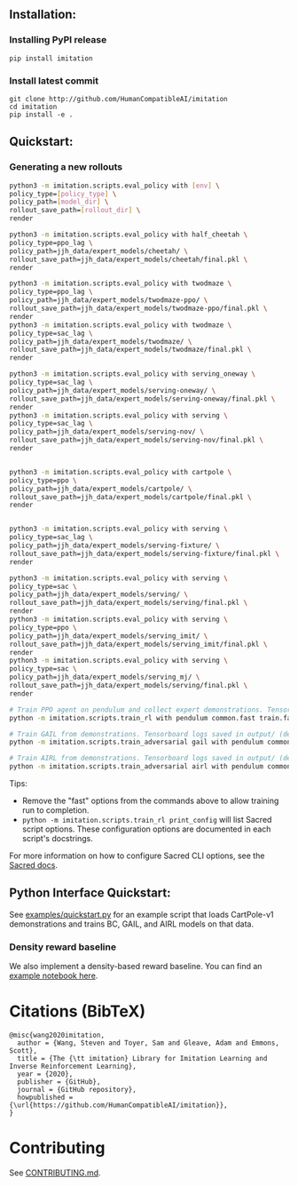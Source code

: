 ## Installation:

### Installing PyPI release

```
pip install imitation
```

### Install latest commit

```
git clone http://github.com/HumanCompatibleAI/imitation
cd imitation
pip install -e .
```
## Quickstart:

### Generating a new rollouts

```bash
python3 -m imitation.scripts.eval_policy with [env] \
policy_type=[policy_type] \
policy_path=[model_dir] \
rollout_save_path=[rollout_dir] \
render

python3 -m imitation.scripts.eval_policy with half_cheetah \
policy_type=ppo_lag \
policy_path=jjh_data/expert_models/cheetah/ \
rollout_save_path=jjh_data/expert_models/cheetah/final.pkl \
render

python3 -m imitation.scripts.eval_policy with twodmaze \
policy_type=ppo_lag \
policy_path=jjh_data/expert_models/twodmaze-ppo/ \
rollout_save_path=jjh_data/expert_models/twodmaze-ppo/final.pkl \
render
python3 -m imitation.scripts.eval_policy with twodmaze \
policy_type=sac_lag \
policy_path=jjh_data/expert_models/twodmaze/ \
rollout_save_path=jjh_data/expert_models/twodmaze/final.pkl \
render

python3 -m imitation.scripts.eval_policy with serving_oneway \
policy_type=sac_lag \
policy_path=jjh_data/expert_models/serving-oneway/ \
rollout_save_path=jjh_data/expert_models/serving-oneway/final.pkl \
render
python3 -m imitation.scripts.eval_policy with serving \
policy_type=sac_lag \
policy_path=jjh_data/expert_models/serving-nov/ \
rollout_save_path=jjh_data/expert_models/serving-nov/final.pkl \
render


python3 -m imitation.scripts.eval_policy with cartpole \
policy_type=ppo \
policy_path=jjh_data/expert_models/cartpole/ \
rollout_save_path=jjh_data/expert_models/cartpole/final.pkl \
render


python3 -m imitation.scripts.eval_policy with serving \
policy_type=sac_lag \
policy_path=jjh_data/expert_models/serving-fixture/ \
rollout_save_path=jjh_data/expert_models/serving-fixture/final.pkl \
render

python3 -m imitation.scripts.eval_policy with serving \
policy_type=sac \
policy_path=jjh_data/expert_models/serving/ \
rollout_save_path=jjh_data/expert_models/serving/final.pkl \
render
python3 -m imitation.scripts.eval_policy with serving \
policy_type=ppo \
policy_path=jjh_data/expert_models/serving_imit/ \
rollout_save_path=jjh_data/expert_models/serving_imit/final.pkl \
render
python3 -m imitation.scripts.eval_policy with serving \
policy_type=sac \
policy_path=jjh_data/expert_models/serving_mj/ \
rollout_save_path=jjh_data/expert_models/serving/final.pkl \
render
```

```bash
# Train PPO agent on pendulum and collect expert demonstrations. Tensorboard logs saved in quickstart/rl/
python -m imitation.scripts.train_rl with pendulum common.fast train.fast rl.fast fast common.log_dir=quickstart/rl/

# Train GAIL from demonstrations. Tensorboard logs saved in output/ (default log directory).
python -m imitation.scripts.train_adversarial gail with pendulum common.fast demonstrations.fast train.fast rl.fast fast demonstrations.rollout_path=quickstart/rl/rollouts/final.pkl

# Train AIRL from demonstrations. Tensorboard logs saved in output/ (default log directory).
python -m imitation.scripts.train_adversarial airl with pendulum common.fast demonstrations.fast train.fast rl.fast fast demonstrations.rollout_path=quickstart/rl/rollouts/final.pkl
```
Tips:
  * Remove the "fast" options from the commands above to allow training run to completion.
  * `python -m imitation.scripts.train_rl print_config` will list Sacred script options. These configuration options are documented in each script's docstrings.

For more information on how to configure Sacred CLI options, see the [Sacred docs](https://sacred.readthedocs.io/en/stable/).


## Python Interface Quickstart:

See [examples/quickstart.py](examples/quickstart.py) for an example script that loads CartPole-v1 demonstrations and trains BC, GAIL, and AIRL models on that data.


### Density reward baseline

We also implement a density-based reward baseline. You can find an [example notebook here](examples/density_baseline_demo.ipynb).

# Citations (BibTeX)
```
@misc{wang2020imitation,
  author = {Wang, Steven and Toyer, Sam and Gleave, Adam and Emmons, Scott},
  title = {The {\tt imitation} Library for Imitation Learning and Inverse Reinforcement Learning},
  year = {2020},
  publisher = {GitHub},
  journal = {GitHub repository},
  howpublished = {\url{https://github.com/HumanCompatibleAI/imitation}},
}
```

# Contributing
See [CONTRIBUTING.md](CONTRIBUTING.md).
